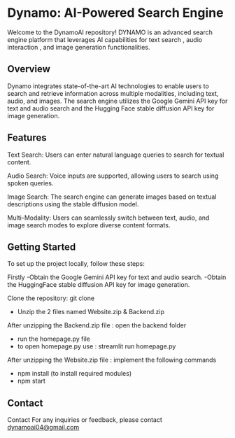# Dynamo: AI-Powered Search Engine

Welcome to the DynamoAI repository! DYNAMO is an advanced search engine platform that leverages AI capabilities for text search , audio interaction , and image generation functionalities.


## Overview

Dynamo integrates state-of-the-art AI technologies to enable users to search and retrieve information across multiple modalities, including text, audio, and images. The search engine utilizes the Google Gemini API key for text and audio search and the Hugging Face stable diffusion API key for image generation.
## Features

Text Search: Users can enter natural language queries to search for textual content.

Audio Search: Voice inputs are supported, allowing users to search using spoken queries.

Image Search: The search engine can generate images based on textual descriptions using the stable diffusion model.

Multi-Modality: Users can seamlessly switch between text, audio, and image search modes to explore diverse content formats.

## Getting Started
To set up the project locally, follow these steps: 

Firstly 
-Obtain the Google Gemini API key for text and audio search. 
-Obtain the HuggingFace stable diffusion API key for image generation. 

Clone the repository: git clone 
- Unzip the 2 files named Website.zip & Backend.zip

After unzipping the Backend.zip file : 
open the backend folder
-   run the homepage.py file
-   to open homepage.py use : streamlit run homepage.py
  
After unzipping the Website.zip file : 
implement the following commands
-   npm install (to install required modules)
-   npm start 


## Contact
Contact For any inquiries or feedback, please contact dynamoai04@gmail.com
